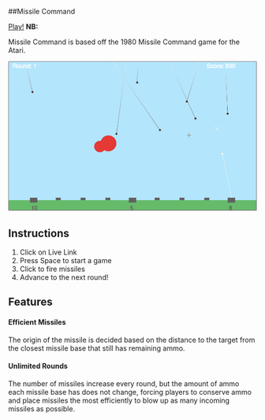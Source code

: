 ##Missile Command

[Play!][github_pages] **NB:**

[github_pages]: http://gregferg.github.io/missile_command/

Missile Command is based off the 1980 Missile Command game for the Atari.

![game_play1](./assets/game_play1.png)

## Instructions
1. Click on Live Link
2. Press Space to start a game
3. Click to fire missiles
4. Advance to the next round!

## Features

#### Efficient Missiles
The origin of the missile is decided based on the distance to the target from the closest missile base that still has remaining ammo.

#### Unlimited Rounds
The number of missiles increase every round, but the amount of ammo each missile base has does not change, forcing players to conserve ammo and place missiles the most efficiently to blow up as many incoming missiles as possible.
